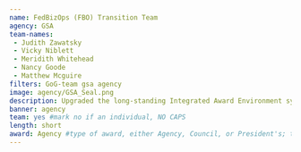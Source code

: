 ```yaml
---
name: FedBizOps (FBO) Transition Team
agency: GSA
team-names:
 - Judith Zawatsky
 - Vicky Niblett
 - Meridith Whitehead
 - Nancy Goode
 - Matthew Mcguire
filters: GoG-team gsa agency
image: agency/GSA_Seal.png
description: Upgraded the long-standing Integrated Award Environment system by merging it into the new beta.SAM.gov. Their modernized, more efficient customer-friendly system makes contracting opportunities easier, saving both the federal government and business customers time and resources.
banner: agency
team: yes #mark no if an individual, NO CAPS
length: short
award: Agency #type of award, either Agency, Council, or President's; this is case sensitive so make sure to match the options listed exactly. This section generates the format of the card
---
```

